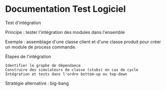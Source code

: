 # Documentation Test Logiciel

Test d'intégration

Principe : tester l'intégration des modules dans l'ensemble

Exemple : assemblage d'une classe client et d'une classe produit pour créer un module de process commande.

Étapes de l'intégration

    Identifier le graphe de dépendance
    Construire des simulateurs de classe (stubs) en cas de cycle
    Intégration et tests dans l'ordre bottom-up ou top-down

Stratégie alternative : big-bang

